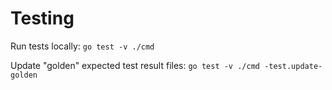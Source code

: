 Testing
=======

Run tests locally:
`go test -v ./cmd`

Update "golden" expected test result files:
`go test -v ./cmd -test.update-golden`
